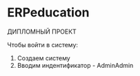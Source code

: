 # ERPeducation

ДИПЛОМНЫЙ ПРОЕКТ

Чтобы войти в систему:
1. Создаем систему
2. Вводим индентификатор - AdminAdmin
